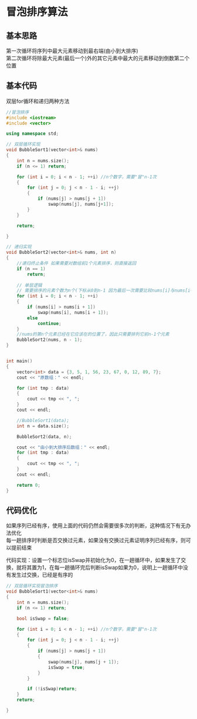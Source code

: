 # 冒泡排序算法  




## 基本思路  


第一次循环将序列中最大元素移动到最右端(由小到大排序)  
第二次循环将除最大元素(最后一个)外的其它元素中最大的元素移动到倒数第二个位置  



## 基本代码  

双层for循环和递归两种方法

```cpp
//冒泡排序  
#include <iostream>
#include <vector>

using namespace std;

// 双层循环实现
void BubbleSort1(vector<int>& nums)
{
	int n = nums.size();
	if (n <= 1) return;

	for (int i = 0; i < n - 1; ++i) //n个数字，需要"冒"n-1次
	{
		for (int j = 0; j < n - 1 - i; ++j)
		{
			if (nums[j] > nums[j + 1])
				swap(nums[j], nums[j+1]);
		}
	}

	return;

}

// 递归实现
void BubbleSort2(vector<int>& nums, int n)
{
	//递归终止条件 如果需要对数组前1个元素排序，则直接返回  
	if (n == 1)
		return;
	
	// 单层逻辑
	// 需要排序的元素个数为n个(下标从0到n-1 因为最后一次需要比较nums[i]与nums[i+1]因此i最多到n-2)  
	for (int i = 0; i < n - 1; ++i)
	{
		if (nums[i] > nums[i + 1])
			swap(nums[i], nums[i + 1]);
		else
			continue;
	}
	//nums的第n个元素已经在它应该在的位置了，因此只需要排列它前n-1个元素
	BubbleSort2(nums, n - 1);
}


int main()
{
	vector<int> data = {3, 5, 1, 56, 23, 67, 0, 12, 89, 7};
	cout << "原数组：" << endl;  

	for (int tmp : data)
	{
		cout << tmp << ", ";
	}
	cout << endl;

	//BubbleSort1(data);
	int n = data.size();

	BubbleSort2(data, n);

	cout << "由小到大排序后数组：" << endl;
	for (int tmp : data)
	{
		cout << tmp << ", ";
	}
	cout << endl;

	return 0;
}
```


##  代码优化  

如果序列已经有序，使用上面的代码仍然会需要很多次的判断，这种情况下有无办法优化  
每一趟排序时判断是否交换过元素，如果没有交换过元素证明序列已经有序，则可以提前结束  

代码实现：设置一个标志位isSwap并初始化为0，在一趟循环中，如果发生了交换，就将其置为1，在每一趟循环完后判断isSwap如果为0，说明上一趟循环中没有发生过交换，已经是有序的  

```cpp
// 双层循环实现冒泡排序  
void BubbleSort1(vector<int>& nums)
{
	int n = nums.size();
	if (n <= 1) return;

	bool isSwap = false;

	for (int i = 0; i < n - 1; ++i) //n个数字，需要"冒"n-1次
	{
		for (int j = 0; j < n - 1 - i; ++j)
		{
			if (nums[j] > nums[j + 1])
			{
				swap(nums[j], nums[j + 1]);
				isSwap = true;
			}
		}

		if (!isSwap)return;
	}
	return;

}
```